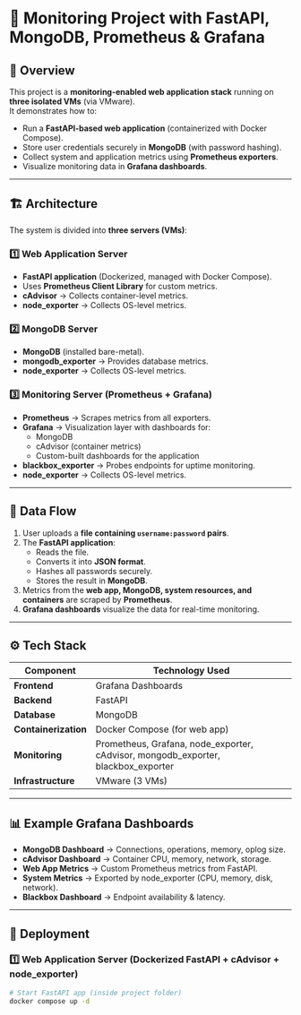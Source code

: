 # 🔎 Monitoring Project with FastAPI, MongoDB, Prometheus & Grafana

## 📖 Overview
This project is a **monitoring-enabled web application stack** running on **three isolated VMs** (via VMware).  
It demonstrates how to:  
- Run a **FastAPI-based web application** (containerized with Docker Compose).  
- Store user credentials securely in **MongoDB** (with password hashing).  
- Collect system and application metrics using **Prometheus exporters**.  
- Visualize monitoring data in **Grafana dashboards**.  

---

## 🏗️ Architecture
The system is divided into **three servers (VMs)**:

### 1️⃣ Web Application Server
- **FastAPI application** (Dockerized, managed with Docker Compose).  
- Uses **Prometheus Client Library** for custom metrics.  
- **cAdvisor** → Collects container-level metrics.  
- **node_exporter** → Collects OS-level metrics.  

### 2️⃣ MongoDB Server
- **MongoDB** (installed bare-metal).  
- **mongodb_exporter** → Provides database metrics.  
- **node_exporter** → Collects OS-level metrics.  

### 3️⃣ Monitoring Server (Prometheus + Grafana)
- **Prometheus** → Scrapes metrics from all exporters.  
- **Grafana** → Visualization layer with dashboards for:  
  - MongoDB  
  - cAdvisor (container metrics)  
  - Custom-built dashboards for the application  
- **blackbox_exporter** → Probes endpoints for uptime monitoring.  
- **node_exporter** → Collects OS-level metrics.  

---

## 📂 Data Flow
1. User uploads a **file containing `username:password` pairs**.  
2. The **FastAPI application**:  
   - Reads the file.  
   - Converts it into **JSON format**.  
   - Hashes all passwords securely.  
   - Stores the result in **MongoDB**.  
3. Metrics from the **web app, MongoDB, system resources, and containers** are scraped by **Prometheus**.  
4. **Grafana dashboards** visualize the data for real-time monitoring.  

---

## ⚙️ Tech Stack

| Component         | Technology Used |
|-------------------|-----------------|
| **Frontend**      | Grafana Dashboards |
| **Backend**       | FastAPI |
| **Database**      | MongoDB |
| **Containerization** | Docker Compose (for web app) |
| **Monitoring**    | Prometheus, Grafana, node_exporter, cAdvisor, mongodb_exporter, blackbox_exporter |
| **Infrastructure** | VMware (3 VMs) |

---

## 📊 Example Grafana Dashboards
- **MongoDB Dashboard** → Connections, operations, memory, oplog size.  
- **cAdvisor Dashboard** → Container CPU, memory, network, storage.  
- **Web App Metrics** → Custom Prometheus metrics from FastAPI.  
- **System Metrics** → Exported by node_exporter (CPU, memory, disk, network).  
- **Blackbox Dashboard** → Endpoint availability & latency.  

---

## 🚀 Deployment

### 1️⃣ Web Application Server (Dockerized FastAPI + cAdvisor + node_exporter)
```bash
# Start FastAPI app (inside project folder)
docker compose up -d
